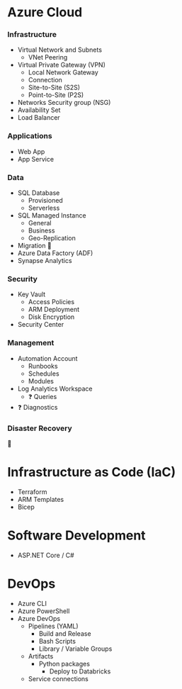 # Azure Cloud
### Infrastructure
* Virtual Network and Subnets
  * VNet Peering
* Virtual Private Gateway (VPN)
  * Local Network Gateway
  * Connection
  * Site-to-Site (S2S)
  * Point-to-Site (P2S)
* Networks Security group (NSG)
* Availability Set
* Load Balancer

### Applications
* Web App
* App Service

### Data
* SQL Database
  * Provisioned
  * Serverless
* SQL Managed Instance
  * General
  * Business
  * Geo-Replication
* Migration :construction:
* Azure Data Factory (ADF)
* Synapse Analytics

### Security
* Key Vault
  * Access Policies
  * ARM Deployment
  * Disk Encryption
* Security Center

### Management
* Automation Account
  * Runbooks
  * Schedules
  * Modules
* Log Analytics Workspace
  * :question: Queries
* :question: Diagnostics

### Disaster Recovery
:construction:

# Infrastructure as Code (IaC)
* Terraform
* ARM Templates
* Bicep

# Software Development
* ASP.NET Core / C#

# DevOps
* Azure CLI
* Azure PowerShell
* Azure DevOps
  * Pipelines (YAML)
    * Build and Release
    * Bash Scripts
    * Library / Variable Groups
  * Artifacts
    * Python packages
      * Deploy to Databricks
  * Service connections
